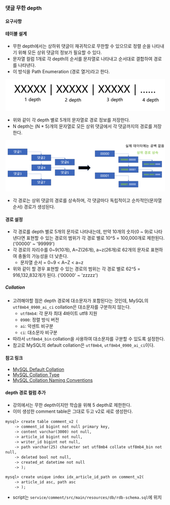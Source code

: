 ### 댓글 무한 depth

#### 요구사항


#### 테이블 설계
- 무한 depth에서는 상하위 댓글이 재귀적으로 무한할 수 있으므로 정렬 순을 나타내기 위해 모든 상위 댓글의 정보가 필요할 수 있다.
- 문자열 컬럼 1개로 각 depth의 순서를 문자열로 나타내고 순서대로 결합하여 경로를 나타낸다.
- 이 방식을 Path Enumeration (경로 열거)라고 한다.

![image_1.png](image_1.png)

- 위와 같이 각 depth 별로 5개의 문자열로 경로 정보를 저장한다.
- N depth는 (N * 5)개의 문자열로 모든 상위 댓글에서 각 댓글까지의 경로를 저장한다.

![image_2.png](image_2.png)
- 각 경로는 상위 댓글의 경로를 상속하며, 각 댓글마다 독립적이고 순차적인(문자열 순서) 경로가 생성된다.

#### 경로 설정
- 각 경로를 depth 별로 5개의 문자로 나타내는데, 만약 10개의 숫자(0 ~ 9)로 나타낸다면 표현할 수 있는 경로의 범위가 각 경로 별로 10^5 = 100,000개로 제한된다. ('00000' ~ '99999')
- 각 경로의 자리수를 0~9(10개), A~Z(26개), a~z(26개)로 62개의 문자로 표현하여 충돌의 가능성을 더 낮춘다.
  - 문자열 순서 = 0~9 < A~Z < a~z
- 위와 같이 할 경우 표현할 수 있는 경로의 범위는 각 경로 별로 62^5 = 916,132,832개가 된다. ('00000' ~ 'zzzzz')

##### Collation

- 고려해야할 점은 depth 경로에 대소문자가 포함된다는 것인데, MySQL의 `utf8mb4_0900_ai_ci` collation은 대소문자를 구분하지 않는다.
  - `utf8mb4`: 각 문자 최대 4바이트 utf8 지원
  - `0900`: 정렬 방식 버전
  - `ai`: 악센트 비구분
  - `ci`: 대소문자 비구분
- 따라서 `utf8mb4_bin` collation을 사용하여 대소문자를 구분할 수 있도록 설정한다.
- 참고로 MySQL의 default collation은 `utf8mb4`, `utf8mb4_0900_ai_ci`이다.

#### 참고 링크
- [MySQL Default Collation](https://dev.mysql.com/doc/refman/8.4/en/charset-server.html)
- [MySQL Collation Type](https://dev.mysql.com/doc/refman/8.4/en/charset-mysql.html)
- [MySQL Collation Naming Conventions](https://dev.mysql.com/doc/refman/8.4/en/charset-collation-names.html)

#### depth 경로 컬럼 추가

- 강의에서는 무한 depth이지만 학습을 위해 5 depth로 제한한다.
- 이미 생성한 comment table은 그대로 두고 v2로 새로 생성한다.

```shell
mysql> create table comment_v2 (
    -> comment_id bigint not null primary key,
    -> content varchar(3000) not null,
    -> article_id bigint not null,
    -> writer_id bigint not null,
    -> path varchar(25) character set utf8mb4 collate utf8mb4_bin not null,
    -> deleted bool not null,
    -> created_at datetime not null
    -> );
```

```shell
mysql> create unique index idx_article_id_path on comment_v2(
    -> article_id asc, path asc
    -> );
```

- script는 `service/comment/src/main/resources/db/rdb-schema.sql`에 위치